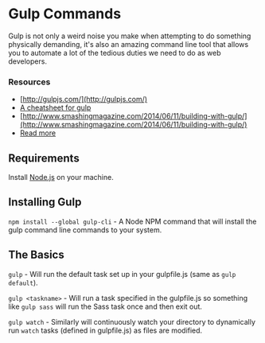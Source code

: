 Gulp Commands
====

Gulp is not only a weird noise you make when attempting to do something physically demanding, it's also an amazing command line tool that allows you to automate a lot of the tedious duties we need to do as web developers.

### Resources

* [http://gulpjs.com/](http://gulpjs.com/)
* [A cheatsheet for gulp](https://github.com/osscafe/gulp-cheatsheet)
* [http://www.smashingmagazine.com/2014/06/11/building-with-gulp/](http://www.smashingmagazine.com/2014/06/11/building-with-gulp/)
* [Read more](https://github.com/gulpjs/gulp/blob/master/docs/README.md#articles)


Requirements
----

Install [Node.js](https://nodejs.org/en/download/package-manager/) on your machine.


Installing Gulp
----

`npm install --global gulp-cli` - A Node NPM command that will install the gulp command line commands to your system.


The Basics
----

`gulp` - Will run the default task set up in your gulpfile.js (same as `gulp default`).

`gulp <taskname>` - Will run a task specified in the gulpfile.js so something like `gulp sass` will run the Sass task once and then exit out.

`gulp watch` - Similarly will continuously watch your directory to dynamically run `watch` tasks (defined in gulpfile.js) as files are modified.
